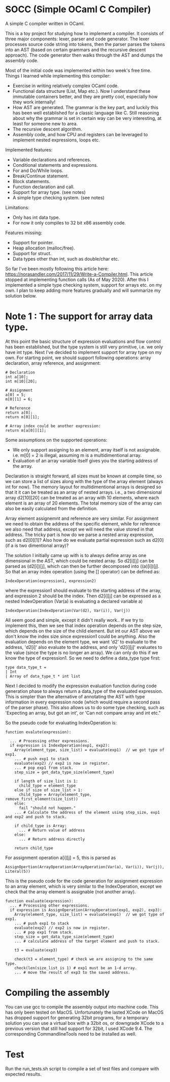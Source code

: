 # SOCC (Simple OCaml C Compiler)

A simple C compiler written in OCaml.

This is a toy project for studying how to implement a compiler. It consists of three major components: lexer, parser and code generator. The lexer processes source code string into tokens, then the parser parses the tokens into an AST (based on certain grammars and the recursive descent approach). The code generator then walks through the AST and dumps the assembly code.  

Most of the initial code was implemented within two week's free time. Things I learned while implementing this compiler:
 - Exercise in writing relatively complex OCaml code.
 - Functional data structure (List, Map etc.). Now I understand these immutable containers better, and they are pretty cool, especially how they work internally!
 - How AST are generated. The grammar is the key part, and luckily this has been well established for a classic language like C. Still reasoning about why the grammar is set in certain way can be very interesting, at least for someone new to area.
 - The recursive descent algorithm.
 - Assembly code, and how CPU and registers can be leveraged to implement nested expressions, loops etc.

Implemented features:
 - Variable declarations and references.
 - Conditional statements and expressions.
 - For and Do/While loops.
 - Break/Continue statement.
 - Block statements.
 - Function declaration and call.
 - Support for array type. (see notes)
 - A simple type checking system. (see notes)

Limitations:
 - Only has int data type.
 - For now it only compiles to 32 bit x86 assembly code.

Features missing:
 - Support for pointer.
 - Heap allocation (malloc/free).
 - Support for struct.
 - Data types other than int, such as double/char etc.

So far I've been mostly following this article here: https://norasandler.com/2017/11/29/Write-a-Compiler.html. This article stopped at implementing function calls (As of May 2020). After this I implemented a simple type checking system, support for arrays etc. on my own. I plan to keep adding more features gradually and will summarize my solution below.

# Note 1 : The support for array data type.

At this point the basic structure of expression evaluations and flow control has been established, but the type system is still very primitive, i.e. we only have int type. Next I've decided to implement support for array type on my own. For starting point, we should support following operations: array declaration, array reference, and assignment:

```
# Declaration
int a[10];
int m[10][20];

# Assignment
a[0] = 5;
m[0][1] = 6;

# Reference
return a[0];
return m[0][1];

# Array index could be another expression:
return m[a[0]][1];
```

Some assumptions on the supported operations:
 * We only support assigning to an element, array itself is not assignable. i.e. m[0] = 2 is illegal, assuming m is a multidimentional array.
 * Evaluation of an array variable itself gives you the starting address of the array.

Declaration is straight forward, all sizes must be known at compile time, so we can store a list of sizes along with the type of the array element (always int for now). The memory layout for multidimentional arrays is designed so that it it can be treated as an array of nested arrays. i.e., a two dimensional array d2[10][20] can be treated as an array with 10 elements, where each element is an array of 20 elements. The total memory size of the array can also be easily calculated from the definition.

Array element assignemnt and reference are very similar. For assignment we need to obtain the address of the specific element, while for reference we also need that address, except we will need the value stored in that address. The tricky part is how do we parse a nested array expression, such as d2[0][1]? Also how do we evaluate partial expression such as d2[0] (if a is two dimentional array)?

The solution I initially came up with is to always define array as one dimensional in the AST, which could be nested array. So d2[i][j] can be parsed as (d2[i])[j], which can then be further decomposed into ((a)[i])[j]. So that an array index operation (using the [] operator) can be defined as:

```
IndexOperation(expression1, expression2)
```

where the expression1 should evaluate to the starting address of the array, and expression 2 should be the index. Then d2[i][j] can be expressed as a nested IndexOperation (Var(a) is evaluating a declared variable a)
```
IndexOperation(IndexOperation(Var(d2), Var(i)), Var(j))
```

All seem good and simple, except it didn't really work.. If we try to implement this, then we see that index operation depends on the step size, which depends on the size of the child element. But int our AST above we don't know the index size since expression1 could be anything. Also the evaluation depends on the element type, we want 'd2' to evaluate to the address, 'd2[i]' also evaluate to the address, and only 'd2[i][j]' evaluates to the value (since the type is no longer an array).
We can only do this if we know the type of expression1. So we need to define a data_type type first: 
```
type data_type_t =
| Int
| Array of data_type_t * int list
```

Next I decided to modify the expression evaluation function during code generation phase to always return a data_type of the evaluated expression. This is simpler than the alternative of annotating the AST with type information in every expression node (which would require a second pass of the parser phase). This also allows us to do some type checking, such as 'Expecting an array, but got an int', or 'Can not compare array and int etc."

So the pseudo code for evaluating IndexOperation is:
```
function evalute(expression):

  ... # Processing other expressions.
  if expression is IndexOperation(exp1, exp2):
    Array(element_type, size_list) = evaluate(exp1)  // we got type of exp1.
    ... # push exp1 to stack
    evaluate(exp2) // exp2 is now in register.
    ... # pop exp1 from stack.
    step_size = get_data_type_size(element_type)

    if length of size_list is 1:
      child_type = element_type
    else if size of size_list > 1:
      child_type = Array(element_type, remove_first_element(size_list))
    else:
      fail "should not happen."
    ... # Calculate the address of the element using step_size, exp1 and exp2 and push to stack.

    if child_type is Array:
      ... # Return value of address
    else:
      ... # Return address directly

    return child_type

```

For assignment operation a[i][j] = 5, this is parsed as
```
AssignOpertion(ArrayOperation(ArrayOperation(Var(a), Var(i)), Var(j)), Literal(5))
```

This is the pseudo code for the code generation for assignment expression to an array element, which is very similar to the IndexOperation, except we check that the array element is assignable (not another array).

```
function evaluate(expression):
  ... # Processing other expressions.
  if expression is AssignOperation(ArrayOperation(exp1, exp2), exp3):
    Array(element_type, size_list) = evaluate(exp1)  // we got type of exp1.
    ... # push exp1 to stack
    evaluate(exp2) // exp2 is now in register.
    ... # pop exp1 from stack.
    step_size = get_data_type_size(element_type)
    ... # calculate address of the target element and push to stack.
    
    t3 = evaluate(exp3)

    check(t3 = element_type) # check we are assigning to the same type.
    check(len(size_list is 1) # exp1 must be an 1-d array.
    ... # move the result of exp3 to the saved address.

```

# Compiling the assembly

You can use gcc to compile the assembly output into machine code. This has only been tested on MacOS. Unfortunately the lasted XCode on MacOS has dropped support for generating 32bit programs, for a temporary solution you can use a virtual box with a 32bit os, or downgrade XCode to a previous version that still had support for 32bit, I used XCode 9.4. The corresponding CommandlineTools need to be installed as well.

# Test

Run the run_tests.sh script to compile a set of test files and compare with expected results.
